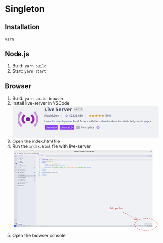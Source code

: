 # Singleton

## Installation
`yarn`

## Node.js
1. Build: `yarn build`
2. Start: `yarn start`

## Browser
1. Build: `yarn build-browser`
2. Install live-server in VSCode
   ![Live Server](asssets/live-server.png)
3. Open the index.html file
3. Run the `index.html` file with live-server
   ![Run Live Server](asssets/run-index-html.png)
4. Open the browser console
